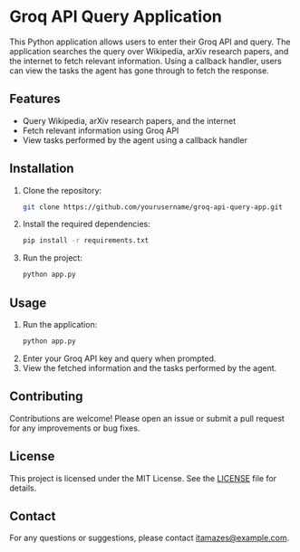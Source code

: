 # Groq API Query Application

This Python application allows users to enter their Groq API and query. The application searches the query over Wikipedia, arXiv research papers, and the internet to fetch relevant information. Using a callback handler, users can view the tasks the agent has gone through to fetch the response.

## Features

- Query Wikipedia, arXiv research papers, and the internet
- Fetch relevant information using Groq API
- View tasks performed by the agent using a callback handler

## Installation

1. Clone the repository:
    ```bash
    git clone https://github.com/yourusername/groq-api-query-app.git
    ```
2. Install the required dependencies:
    ```bash
    pip install -r requirements.txt
    ```
3. Run the project:
    ```bash
    python app.py
    ```

## Usage

1. Run the application:
    ```bash
    python app.py
    ```
2. Enter your Groq API key and query when prompted.
3. View the fetched information and the tasks performed by the agent.

## Contributing

Contributions are welcome! Please open an issue or submit a pull request for any improvements or bug fixes.

## License

This project is licensed under the MIT License. See the [LICENSE](LICENSE) file for details.

## Contact

For any questions or suggestions, please contact [itamazes@example.com](mailto:itamazes@example.com).
